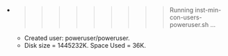 * >>>>>>>>> Running inst-min-con-users-poweruser.sh ...
  * Created user: poweruser/poweruser.
  * Disk size = 1445232K. Space Used = 36K.
